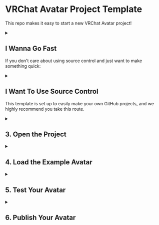 # VRChat Avatar Project Template

This repo makes it easy to start a new VRChat Avatar project!

<details>
<summary>

## I Wanna Go Fast
If you don't care about using source control and just want to make something quick:

</summary>

1. [Download this Zip](https://github.com/vrchat-community/template-avatar/archive/refs/heads/main.zip) and unpack it somewhere.
2. Go to "3. Open the Project" below.

</details>

<details>
<summary>

## I Want To Use Source Control
This template is set up to easily make your own GitHub projects, and we highly recommend you take this route.

</summary>

## 1. Make Your Own GitHub Project

Press [![Use This Template](https://user-images.githubusercontent.com/737888/185467681-e5fdb099-d99f-454b-8d9e-0760e5a6e588.png)](https://github.com/vrchat-community/template-avatar/generate)
to start a new GitHub project, and follow the directions there. This is an optional step but gets you started with using GitHub for source control so you'll always have a backup.

## 2. Clone or Download the Project

If you're not ready to use git yet, you can download a zip of your project by pressing the "Code" button and then "Download Zip".

If you're familiar with git, use your favorite client or the command line to clone your repository.

</details>

<details>
<summary>

## 3. Open the Project

</summary>

Use Unity 2022.3.22f1 to open the project. Press "OK" on the dialog that offers to download the required VRChat packages.
  
![image](https://user-images.githubusercontent.com/737888/185468226-33492169-c1f5-4b27-b5c4-83febb5e6e66.png)

</details>

<details>
<summary>

## 4. Load the Example Avatar

</summary>

Find the "VRChat SDK" item in the menu bar at the top of the Unity Editor window, press it to open, then choose "Samples > Avatar Dynamics Robot Avatar".

  ![avatar-sample](https://user-images.githubusercontent.com/737888/185468680-43c8900d-37df-45c1-979c-8c7007c99d3e.png)

Once the scene opens, choose "File > Save As..." and give the scene a new name.

Then modify the avatar however you'd like - you can [read all about our Avatars 3.0 System here](https://docs.vrchat.com/docs/avatars-30).

</details>

<details>
<summary>

## 5. Test Your Avatar

</summary>

When you're ready to try out your Avatar, find and choose the menu item "VRChat SDK > Show Control Panel". 
* Sign into your VRChat Account in the "Authentication" tab.
* Switch to the "Builder" tab and choose "Build & Test".
* After a quick build process, you should see a popup with the message "Test Avatar Built".
  
  ![image](https://user-images.githubusercontent.com/737888/185468821-425a132f-3271-4096-b6d1-fb5b70b51c10.png)

* Launch VRChat, open your Avatars menu (click on "Avatars" in your Quick Menu) and look in the "Other" section. Your test avatar will have a temporary name based on the name of the GameObject with the VRC Avatar Descriptor on it. The default name will be "SDK: Tutorial_Robot_Avatar_Dynamics_Demo_v1".
* Select your Test Avatar and press "Test This Avatar" on the left-hand side of your menu.

You should now be testing your custom avatar!

</details>

<details>
<summary>

## 6. Publish Your Avatar

</summary>

When you're ready to publish your Avatar so you can use it regularly:
* Return to the VRChat SDK Control Panel in your Unity Project
* Switch to the "Builder" tab and press "Build and Publish for Windows". 
* This will build your Avatar and add some publishing options to your Game window.
* Fill out the required fields "Avatar Name", "Description", "Sharing", and check the terms box "the above information is accurate...".
* Press "Upload".

Return to VRChat - your Avatar should now show up under "My Creations" at the top of the Avatar listing. Choose it and enjoy!

</details>
